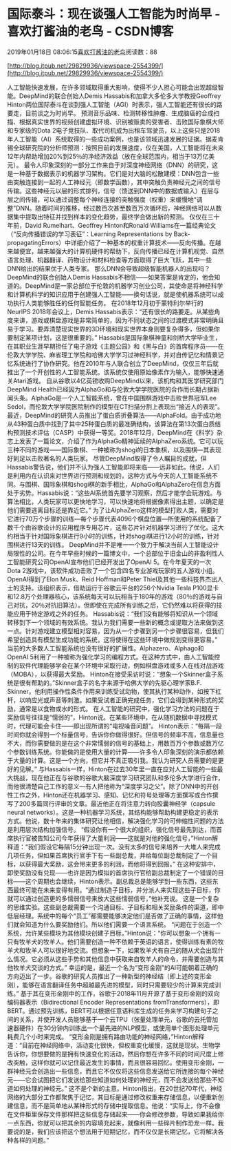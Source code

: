 
# 国际泰斗：现在谈强人工智能为时尚早 - 喜欢打酱油的老鸟 - CSDN博客


2019年01月18日 08:06:15[喜欢打酱油的老鸟](https://me.csdn.net/weixin_42137700)阅读数：88


[http://blog.itpub.net/29829936/viewspace-2554399/](http://blog.itpub.net/29829936/viewspace-2554399/)

人工智能快速发展，在许多领域取得重大影响，使得不少人担心可能会出现超级智能。DeepMind的联合创始人Demis Hassabis和加拿大多伦多大学教授Geoffrey Hinton两位国际泰斗在谈到强人工智能（AGI）时表示，强人工智能还有很长的路要走，目前谈之为时尚早。
预测音乐品味、检测转移性肿瘤、生成脑癌的合成扫描、根据真实世界的视频创建虚拟环境、识别被贩卖的受害者、击败国际象棋大师和专家级的Dota 2电子竞技队、取代司机成为出租车驾驶员，以上这些只是2018年人工智能（AI）系统取得的一些成功案例，也是该领域迅速发展的证据。据麦肯锡全球研究院的分析师预测：按照目前的发展速度，仅在美国，人工智能将在未来12年内帮助增加20%到25％的净经济效益（放在全球范围内，相当于13万亿美元）。
最令人印象深刻的一部分工作来自于对深度神经网络（DNN）的研究，这是一种基于数据表示的机器学习架构。它们是对大脑的松散建模：DNN包含一些由突触连接到一起的人工神经元（即数学函数），其中突触负责神经元之间的信号传输。这些神经元以层的形式排列，信号（馈送到DNN中的数据或输入）在层与层之间传输，可以通过调整每个神经连接的突触强度（权重）来缓慢地“调整”DNN。随着时间的推移，经过数百次甚至数百万次循环后，神经网络可以从数据集中提取出特征并找到样本的变化趋势，最终学会做出新的预测。
仅仅在三十年前，David Rumelhart、Geoffrey Hinton和Ronald Williams在一篇经典论文（“反向传播错误的学习表征”：Learning Representations by Back-propagatingErrors）中详细介绍了一种基本的权重计算技术——反向传播。在越来越便宜，越来越强大的计算机硬件的帮助下，反向传播已经在计算机视觉、自然语言处理、机器翻译、药物设计和材料检查等方面取得了巨大飞跃，其中一些DNN给出的结果优于人类专家。
那么DNN会导致超级智能机器人的出现吗？DeepMind的联合创始人Demis Hassabis不相信——如果答案是肯定的，他会知道的。DeepMind是一家总部位于伦敦的机器学习创业公司，其使命是将神经科学和计算机科学的知识应用于创建强人工智能——换句话说，就是使机器系统可以成功执行人类能够胜任的任何智能任务。
在2018年12月初于蒙特利尔举行的NeurIPS 2018年会议上，Demis Hassabis表示：“还有很长的路要走。从某些角度来讲，游戏或棋盘游戏是非常简单的，因为不同状态之间的过渡模式非常明确且易于学习。要弄清楚现实世界的3D环境和现实世界本身则要复杂得多，但如果你要制定某项计划，这是很重要的。”
Hassabis是国际象棋神童和剑桥大学毕业生，在其职业生涯早期担任了电子游戏《主题公园》和《黑与白》的首席程序员——在伦敦大学学院、麻省理工学院和哈佛大学学习过神经科学，并对自传记忆和情景记忆系统进行了协作研究。他在2010年与人联合创立了DeepMind，仅仅三年后就推出了一个开创性的人工智能系统。该系统仅使用原始像素作为输入，能够快速通关Atari游戏。
自从谷歌以4亿英镑收购DeepMind以来，该机构和其医学研究部门DeepMind Health已经因为AlphaGo和与伦敦大学学院医院的合作而长期占据新闻头条。AlphaGo是一个人工智能系统，曾在中国围棋游戏中击败世界冠军Lee Sedol，而伦敦大学学院医院制作的模型在CT扫描分割上表现出“接近人的表现”。最近，DeepMind的研究人员推出了蛋白质折叠算法——AlphaFold。由于成功地从43种蛋白质中找到了其中25种蛋白质的最准确结构，该算法在第13次蛋白质结构预测技术评估（CASP）中获得一等奖。2018年12月，DeepMind在《科学》杂志上发表了一篇论文，介绍了作为AlphaGo精神延续的AlphaZero系统。它可以玩三种不同的游戏——国际象棋、一种被称为shogi的日本象棋，以及围棋—其表现好到足以击败著名的人类玩家。
尽管DeepMind取得了令人瞩目的成就，但Hassabis警告说，他们并不认为强人工智能即将来临——远非如此。他说，人们是利用内在认识来对世界进行预测和规划的，这种方式与今天的人工智能系统不同。与围棋、国际象棋和shogi棋的新手相比，AlphaGo和AlphaZero在信息方面处于劣势。Hassabis说：“这些AI系统首先要学习观察，然后才能学会玩游戏。与算法相比，人类玩家可以更快地学习，可以快速地将根据像素得出主题，以确定是他们需要逃离目标还是靠近它。”
为了让AlphaZero这样的模型打败人类，需要对它进行70万个步骤的训练—每个步骤代表4096个棋盘位置—所使用的系统配备了数千个由谷歌设计的应用程序专用芯片，这些芯片针对机器学习进行了优化。这大约相当于针对国际象棋进行9小时的训练，针对shogi棋进行12小时的训练，针对围棋进行13天的训练。
DeepMind并不是唯一一个致力于解决当前人工智能设计局限性的公司。在今年早些时候的一篇博文中，一个总部位于旧金山的非盈利性人工智能研究公司OpenAI宣布他们已经开发出了OpenAI 5。在今年夏天的一次Dota 2游戏中，该软件成功击败了一个包含四名专业游戏玩家的五人游戏小组。OpenAI得到了Elon Musk、Reid Hoffman和Peter Thiel及其他一些科技界杰出人士的支持。该组织表示，借助运行于谷歌云平台的256个Nvidia Tesla P100显卡和12.8万个处理器核心，该系统每天可以玩相当于180年的游戏（80％的游戏与自己对抗，20％对抗旧算法）。但即使在完成所有训练之后，它仍然难以将获得的技能应用于特定游戏之外的任务。
Hassabis说：“我们没有能够将知识从一个领域转移到下一个领域的有效系统。我认为我们需要一些新的概念或提取方法来做到这一点。针对游戏建立模型相对容易，因为从一个步骤到另一个步骤很容易，但我们希望创造具有模型生成功能的系统，这将使得在这些环境中做规划变得更容易。”
当前的大多数人工智能系统也没有很好的扩展性。Alphazero、Alphago和OpenAI 5利用了一种被称为强化学习的编程方式。在这种方式中，由人工智能控制的软件代理能够学会在某个环境中采取行动，例如棋盘游戏或多人在线对战游戏（MOBA），以获得最大奖励。
Hinton在接受采访时说：“想象一个Skinner盒子系统是很有帮助的。”Skinner盒子的名字来源于哈佛大学的先驱心理学家B.F. Skinner。他利用操作性条件作用来训练受试动物，使其执行某种动作，如按下杠杆，以响应光或声音等刺激。如果受试者正确完成任务，它们会得到某种形式的奖励，通常是以食物或水的形式。
在人工智能的研究中，强化学习方法的问题在于奖励信号往往是“懦弱的”，Hinton说。在某些环境中，在从随机数据中寻找模式时，代理可能会卡住——即出现所谓的“电视噪音问题”。
Hinton表示：“每隔一段时间你就会得到一个标量信号，告诉你你做得很好。但信号的频率不高，信息量也不大，而你需要做的是在这个非常懦弱的信号的基础上，用数百万个参数或数万亿个参数训练系统。你能做的是使用大量的计算——许多令人印象深刻的演示都依赖于大量的计算。这是一个方向，但它并不真正吸引我。我认为研究人员需要的是更好的见解。”
与Hassabis一样，Hinton在过去30年里一直在应对人工智能的一些最大挑战，现在他正在与谷歌的谷歌大脑深度学习研究团队和多伦多大学进行合作，而他很清楚自己工作的意义—有人把他称为“深度学习之父”。除了DNN中的开创性工作之外，Hinton还在机器学习、感知、记忆和符号处理等方面撰写或合作撰写了200多篇同行评审的文章。最近他正在将注意力转向胶囊神经学（capsule neural networks）。这是一种机器学习系统，其结构能够帮助构建更稳定的表示方式。他说，数十年来的集体研究让他相信，解决强化学习的可伸缩性问题的方法是利用层次结构加强信号。
“假设你有一个很大的组织，强化信号最先到达，而首席执行官被告知公司今年获得了大量利润——这就是对他的强化信号，”Hinton解释道：“我们假设它每隔15分钟出现一次。没有太多的信号来培养一大堆人来完成几项任务，但如果首席执行官手下有一些副总裁，并给每位副总裁制定了一个目标，以获得最大奖励，这会带来更多的利润，而他将得到回报。”
在这种安排中，即使奖励没有兑现——也许是因为模拟的首席执行官给副总裁制定了一个错误的目标——这个周期也会继续，Hinton表示。副总裁总是能够学到一些东西，这些东西最终可能在未来变得有用。“通过制造子目标，并分派人来实现这些子目标，你就可以通过创造更的多懦弱信号来放大这些懦弱信号，”他补充说。
这是一个复杂的思维实验。这些副总裁需要一个沟通目标、子目标和相关奖励条件的渠道，即中低层经理。系统中的每个“员工”都需要能够决定他们是否做了正确的事情，这样他们就会知道为什么要奖励他们。所以他们需要一个语言系统。
“问题在于创造一个系统，允许某些模块为其他模块创建子目标，”Hinton说：“你可以想象一个拥有一只有牧羊犬的牧羊人。他们需要创造一种不依赖于英语的语言，使得训练有素的牧羊犬和牧羊人可以很好地交流。但想象一下，如果牧羊犬有自己的随从犬会出现什么情况。它必须从这些手势和其他信息中获取来自牧羊人的命令，并需要创造与其他牧羊犬交谈的方式。”
幸运的是，最近一个名为“变形金刚”的AI可能朝着正确的方向迈出了一步。谷歌的研究人员推出了一种新型的神经结（即上述的变形金刚），能够在语言翻译任务中超越最先进的模型，同时只需要较少的计算来完成训练。”
基于其在变形金刚中的工作，谷歌于2018年11月开源了基于变形金刚的双向编码器表示（Bidirectional Encoder Representations fromTransformers），即BERT。通过预先训练，BERT可以根据任意语料库生成的任务来学习构建句子之间的关系，并使开发人员能够基于一个云TPU（张量处理单元，谷歌的云托管加速器硬件）在30分钟内训练出一个最先进的NLP模型，或使用单个图形处理单元耗费几个小时来完成。
“变形金刚是拥有路由功能的神经网络，”Hinton解释道：“目前在神经网络中，活动变化很快，但权重变化缓慢，这就是现状。生物学告诉你，你想要做的是拥有快速变化的活动，然后你想在许多不同的时间尺度上修改突触，这样你就可以记住最近发生的事情，而且很容易回忆。使用变形金刚，一群神经元会创造出一些信息，而且它不仅仅将这些信息发送给它所连接的每个神经元——它会试图把它们发送给那些知道如何处理的神经元，而不会发送给那些不知道如何处理的神经元。”
这不是个新的主意。Hinton指出，在20世纪70年代，神经网络的大部分工作都聚焦于记忆，其目标是通过修改权重来存储信息，以便重新创建信息，而不是简单地从某种形式的存储中提取信息。他说：“实际上，你不会像在文件柜里保存文件那样把这些信息存储起来——你会修改参数，导致如果我给你一点东西，你就可以把其余的内容填充起来，就像利用一些碎片制作恐龙一样。我要说的是，我们应该把这个想法用于短期记忆，而不仅仅是长期记忆，它将解决各种各样的问题。”



